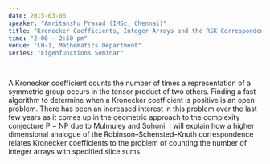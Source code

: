 ```yaml
---
date: 2015-03-06
speaker: "Amritanshu Prasad (IMSc, Chennai)"
title: "Kronecker Coefficients, Integer Arrays and the RSK Correspondence"
time: "2:00 – 2:50 pm"
venue: "LH-1, Mathematics Department"
series: "Eigenfunctions Seminar"

---
```


A Kronecker coefficient counts the number of times a
representation of a symmetric group occurs in the tensor product of two
others. Finding a fast algorithm to determine when a Kronecker coefficient
is positive is an open problem. There has been an increased interest in
this problem over the last few years as it comes up in the geometric
approach to the complexity conjecture P = NP due to Mulmuley and Sohoni. I
will explain how a higher dimensional analogue of the
Robinson–Schensted–Knuth correspondence relates Kronecker coefficients to
the problem of counting the number of integer arrays with specified slice
sums.
